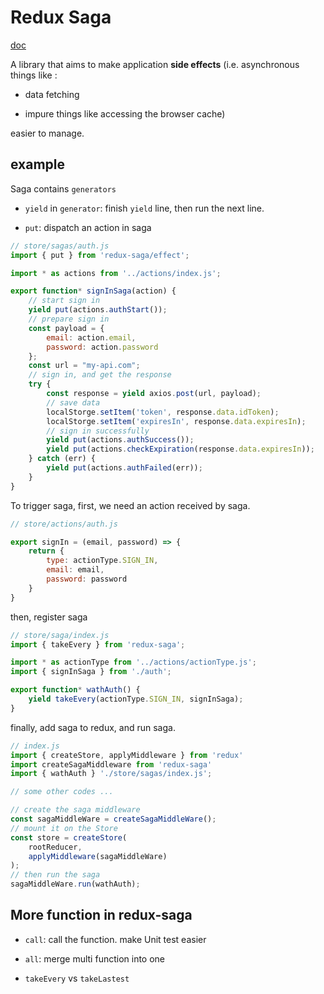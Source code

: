 # Redux Saga

[doc](https://redux-saga.js.org/)

A library that aims to make application **side effects** (i.e. asynchronous things like : 

* data fetching

* impure things like accessing the browser cache) 

easier to manage.

## example

Saga contains `generators`

* `yield` in `generator`: finish `yield` line, then run the next line.

* `put`: dispatch an action in saga

```javascript
// store/sagas/auth.js
import { put } from 'redux-saga/effect';

import * as actions from '../actions/index.js';

export function* signInSaga(action) {
    // start sign in
    yield put(actions.authStart());
    // prepare sign in
    const payload = {
        email: action.email,
        password: action.password
    };
    const url = "my-api.com";
    // sign in, and get the response
    try {
        const response = yield axios.post(url, payload);
        // save data
        localStorge.setItem('token', response.data.idToken);
        localStorge.setItem('expiresIn', response.data.expiresIn);
        // sign in successfully
        yield put(actions.authSuccess());
        yield put(actions.checkExpiration(response.data.expiresIn));
    } catch (err) {
        yield put(actions.authFailed(err)); 
    }
}
```

To trigger saga, first, we need an action received by saga.

```javascript
// store/actions/auth.js

export signIn = (email, password) => {
    return {
        type: actionType.SIGN_IN,
        email: email,
        password: password
    }
}
```

then, register saga

```javascript
// store/saga/index.js
import { takeEvery } from 'redux-saga';

import * as actionType from '../actions/actionType.js';
import { signInSaga } from './auth';

export function* wathAuth() {
    yield takeEvery(actionType.SIGN_IN, signInSaga);
}
```

finally, add saga to redux, and run saga.

```javascript
// index.js
import { createStore, applyMiddleware } from 'redux'
import createSagaMiddleware from 'redux-saga'
import { wathAuth } './store/sagas/index.js';

// some other codes ...

// create the saga middleware
const sagaMiddleWare = createSagaMiddleWare();
// mount it on the Store
const store = createStore(
    rootReducer,
    applyMiddleware(sagaMiddleWare)
);
// then run the saga
sagaMiddleWare.run(wathAuth);
```

## More function in redux-saga

* `call`: call the function. make Unit test easier

* `all`: merge multi function into one

* `takeEvery` vs `takeLastest`